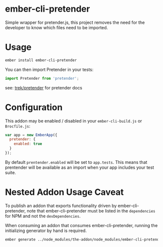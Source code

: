 ember-cli-pretender
===================

Simple wrapper for pretender.js, this project removes the need for the
developer to know which files need to be imported.

Usage
=====

```sh
ember install ember-cli-pretender
```

You can then import Pretender in your tests:

```javascript
import Pretender from 'pretender';
```

see: [trek/pretender](https://github.com/trek/pretender) for pretender
docs

Configuration
=====

This addon may be enabled / disabled in your `ember-cli-build.js` or `Brocfile.js`:

```javascript
var app = new EmberApp({
  pretender: {
    enabled: true
  }
});
```

By default `prentender.enabled` will be set to `app.tests`. This means that prentender will be available as an import when your app includes your test suite.

Nested Addon Usage Caveat
=====

To publish an addon that exports functionality driven by ember-cli-pretender,
note that ember-cli-pretender must be listed in the `dependencies` for NPM
and not the `devDependencies`.

When consuming an addon that consumes ember-cli-pretender, running the
initializing generator by hand is required.

```sh
ember generate ../node_modules/the-addon/node_modules/ember-cli-pretender/blueprints/ember-cli-pretender
```
